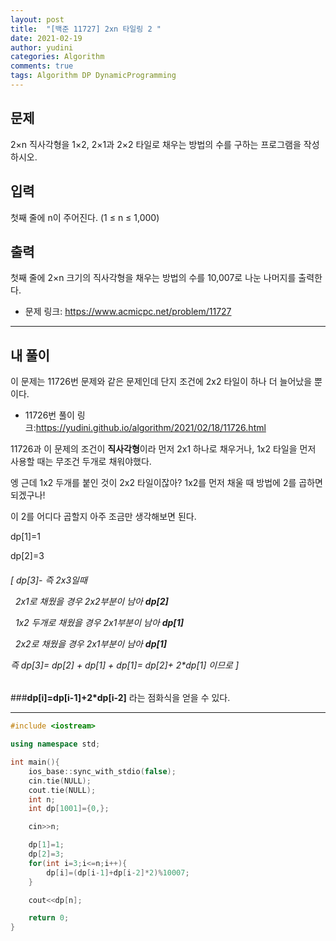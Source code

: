 ```yaml
---
layout: post
title:  "[백준 11727] 2xn 타일링 2 "
date: 2021-02-19
author: yudini
categories: Algorithm
comments: true
tags: Algorithm DP DynamicProgramming
---
```


## 문제

2×n 직사각형을 1×2, 2×1과 2×2 타일로 채우는 방법의 수를 구하는 프로그램을 작성하시오.

## 입력

첫째 줄에 n이 주어진다. (1 ≤ n ≤ 1,000)

## 출력

첫째 줄에 2×n 크기의 직사각형을 채우는 방법의 수를 10,007로 나눈 나머지를 출력한다.

* 문제 링크: <https://www.acmicpc.net/problem/11727>


<hr>

## 내 풀이

이 문제는 11726번 문제와 같은 문제인데 단지 조건에 2x2 타일이 하나 더 늘어났을 뿐 이다.

* 11726번 풀이 링크:<https://yudini.github.io/algorithm/2021/02/18/11726.html>

11726과 이 문제의 조건이 **직사각형**이라 먼저 2x1 하나로 채우거나, 1x2 타일을 먼저 사용할 때는 무조건 두개로 채워야했다.

엥 근데 1x2 두개를 붙인 것이 2x2 타일이잖아? 1x2를 먼저 채울 때 방법에 2를 곱하면 되겠구나! 

이 2를 어디다 곱할지 아주 조금만 생각해보면 된다. 

dp[1]=1

dp[2]=3

<h6>

[ dp[3]- 즉 2x3일때

&nbsp;&nbsp;2x1로 채웠을 경우 2x2부분이 남아 **dp[2]**

&nbsp;&nbsp;1x2 두개로 채웠을 경우 2x1부분이 남아 **dp[1]**

&nbsp;&nbsp;2x2로 채웠을 경우 2x1부분이 남아 **dp[1]**

즉 dp[3]= dp[2] + dp[1] + dp[1]= dp[2]+ 2*dp[1] 이므로 ]
</h6>

###**dp[i]=dp[i-1]+2*dp[i-2]**
 라는 점화식을 얻을 수 있다. 

<hr>

~~~C++
#include <iostream>                                                    

using namespace std;

int main(){
    ios_base::sync_with_stdio(false);
    cin.tie(NULL);
    cout.tie(NULL);
    int n;
    int dp[1001]={0,};

    cin>>n;

    dp[1]=1;
    dp[2]=3;
    for(int i=3;i<=n;i++){
        dp[i]=(dp[i-1]+dp[i-2]*2)%10007;   
    }

    cout<<dp[n];        

    return 0;
}


~~~